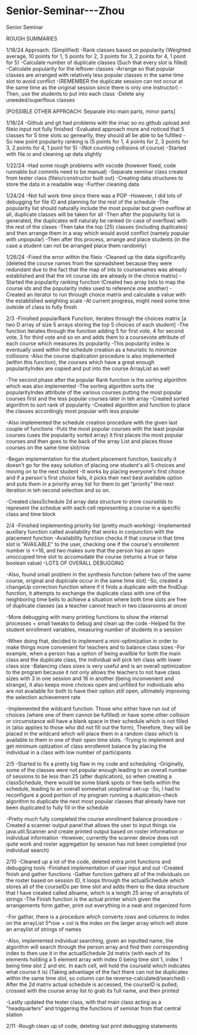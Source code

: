 # Senior-Seminar---Zhou
Senior Seminar

ROUGH SUMMARIES

1/16/24
Approach: 
(Simplified)
-Rank classes based on popularity (Weighted average, 10 points for 1, 5 points for 2, 3 points for 3, 2 points for 4, 1 point for 5)
-Calculate number of duplicate classes (Such that every slot is filled)
-Calculate popularity for the leftover classes
-Arrange so that popular classes are arranged with relatively less popular classes in the same time slot to avoid conflict
-(REMEMBER the duplicate session can not occur at the same time as the original session since there is only one instructor)
-Then, use the students to put into each class
-Delete any uneeded/superflous classes

[POSSIBLE OTHER APPROACH: Separate into main parts, minor parts]


1/18/24
-Github and git had problems with the imac so no github upload and fileio input not fully finished
-Evaluated approach more and noticed that 5 classes for 5 time slots so genearlly, they should all be able to be fufilled
-So new point popularity ranking is (5 points for 1, 4 points for 2, 3 points for 3, 2 points for 4, 1 point for 5)
-(Not counting collisions of course)
-Started with file.io and cleaning up data slightly

1/22/24
-Had some rough problems with vscode (however fixed, code runnable but commits need to be manual)
-Separate seminar class created from tester class (fileio/constructor built out)
-Creating data structures to store the data in a readable way
-Further cleaning data

1/24/24
-Not full work time since there was a POP
-However, I did lots of debugging for file IO and planning for the rest of the schedule
-The popularity list should naturally include the most popular but given oveflow at all, duplicate classes will be taken for all
-Then after the popularity list is generated, the duplicates will naturaly be ranked (in case of overflow) with the rest of the clases
-Then take the top (25) classes (including duplicates) and then arrange them in a way which would avoid conflict (namely popular with unpopular)
-Then after this process, arrange and place students (in the case a student can not be arranged place them randomly)

1/26/24
-Fixed the error within the fileio
-Cleaned up the data significantly (deleted the course names from the spreadsheet because they were redundant due to the fact that the map of ints to coursenames was already 
established and that the int course ids are already in the choice matrix)
-Started the popularity ranking function (Created two array lists to map the course ids and the popularity index used to reference one another)
-Created an iterator to run through choice matrix and calculate a value with the established weighting scale
-At current progress, might need some time outside of class to fully finish

2/3
-Finished popularRank Function, iterates through the choices matrix [a two D array of size 5 arrays storing the top 5 choices of each student]
-The function iterates through the function adding 5 for first vote, 4 for second vote, 3 for third vote and so on and adds them to a coursevote attribute of each course which measures its popularity
-This popularity index is eventually used within the schedule creation as a heuristic to minimize collisions
-Also the course duplication procedure is also implemented (within this function), the courses which have a great enough popularityIndex are copied and put into the course ArrayList as well

-The second phase after the popular Rank function is the sorting algorithm which was also implemented
-The sorting algorithm sorts the popularityIndex attribute of the various courses putting the most popular courses first and the less popular courses later in teh array
-Created sorted algorithm to sort rank of popularity
-Created algorithm and function to place the classes accordingly most popular with less popular

-Also implemented the schedule creation procedure with the given last couple of functions
-Puts the most popular courses with the least popular courses (uses the popularity sorted array) it first places the most popular courses and then goes to the back of the array List and places those courses on the same time slot/row

-Began implementation for the student placement function, basically it doesn't go for the easy solution of placing one student's all 5 choices and moving on to the next student
-It works by placing everyone's first choice and if a person's first choice fails, it picks their next best available option and puts them in a priority array list for them to get "priority" the next iteration in teh second selection and so on.

-Created classSchedule 2d array data structure to store courseIds to represent the schedue with each cell representing a course in a specific class and time block

2/4 
-Finished implementing priority list (pretty much working)
-Implemented auxillary function called availability that works in conjunction with the placement function
-Availability function checks if that course in that time slot is "AVAILABLE" to the user, checking one if the course's enrollemnt number is <=16, and two makes sure that the person has an open unoccupied time slot to accomodate the course (returns a true or false boolean value)
-LOTS OF OVERALL DEBUGGING

-Also, found small problem in the synthesis function (where two of the same course, original and duplciate occur in the same time slot)
-So, created a changeUp correction function where if it finds a duplicate with the findDup function, it attempts to exchange the duplicate class with one of the neighboring time bells to achieve a situation where both time slots are free of duplicate classes (as a teacher cannot teach in two classrooms at once)

-More debugging with many printing functions to show the internal processes + small tweaks to debug and clean up the code
-Helped fix the student enrollment variables, measuring number of students in a session

-When doing that, decided to implement a mini-optimization in order to make things more convenient for teachers and to balance class sizes
-For example, when a person has a option of being availble for both the main class and the duplicate class, the individual will pick teh class with lower class size
-Balancing class sizes is very useful and is an overall optimization to the program because it not only allows the teachers to not have class sizes with 3 in one session and 16 in another (being inconvenient and strange), it also keeps more choices open and unfilled for individuals
who are not available for both to have their option still open, ultimately improving the selection achievement rate

-Implemented the wildcard function. Those who either have run out of choices (where one of them cannot be fufilled) or have some other collision or circumstance will have a blank space in their schedule which is not filled in (also applies to those who did not fill out the form),
Therefore, they will be placed in the wildcard which will place them in a random class which is available to them in one of their open time slots.
-Trying to implement and get minimum optization of class enrollemnt balance by placing the individual in a class with low number of participants

2/5 
-Started to fix a pretty big flaw in my code and scheduling
-Originally, some of the classes were not popular enough leading to an overall number of sessions to be less than 25 (after duplication), so when creating a classSchedule, there would be some blank spots or free bells within the schedule, leading to an overall somewhat unoptimal set-up
-So, I had to reconfigure a good portion of my program running a duplication-check algorithm to duplicate the next most popular classes that already have not been duplicated to fully fill in the schedule

-Pretty much fully completed the course enrollment balance procedure
-Created a scanner output panel that allows the user to input things via java.util.Scanner and create printed output based on roster information or individual information
-However, currently the scanner device does not quite work and roster aggregation by session has not been completed (nor individual search)

2/10
-Cleaned up a lot of the code, deleted extra print functions and debugging tools
-Finished implementation of user input and out 
-Created finish and gather functions
-Gather function gathers all of the individuals on the roster based on session ID, it loops through the actualSchedule which stores all of the courseIDs per time slot and adds them
to the data structure that I have created called allname, which is a length 25 array of arraylists of strings
-The Finish function is the actual printer which given the arrangements form gather, print out everything in a neat and organized form

-For gather, there is a procedure which converts rows and columns to index on the arrayList 5*row + col is the index on the larger array which will store an arraylist of strings of names

-Also, implemented individual searching, given an inputted name, the algorithm will search through the person array and find their corresponding index to then use it in the actualSchedule 2d matrix (with each of its elements holding a 5 element array 
with index 0 being time slot 1, index 1 being time slot 2 and etc. In each cell, will hold the courseId which indicates what course it is) (Taking advantage of the fact there can not be duplicates within the same time slot, so column can be reverse-calculated/searched)
-After the 2d matrix actual schedule is accessed, the courseID is pulled, crossed with the course array list to grab its full name, and then printed

-Lastly updated the tester class, with that main class acting as a "headquarters" and triggering the functions of seminar from that central station

2/11
-Rough clean up of code, deleting last print debugging statements
